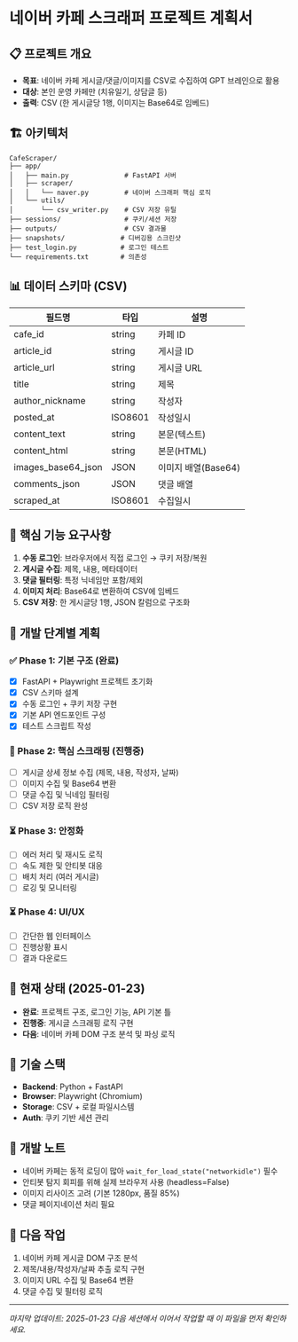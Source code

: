 # 네이버 카페 스크래퍼 프로젝트 계획서

## 📋 프로젝트 개요
- **목표**: 네이버 카페 게시글/댓글/이미지를 CSV로 수집하여 GPT 브레인으로 활용
- **대상**: 본인 운영 카페만 (치유일기, 상담글 등)
- **출력**: CSV (한 게시글당 1행, 이미지는 Base64로 임베드)

## 🏗️ 아키텍처
```
CafeScraper/
├── app/
│   ├── main.py              # FastAPI 서버
│   ├── scraper/
│   │   └── naver.py         # 네이버 스크래퍼 핵심 로직
│   └── utils/
│       └── csv_writer.py    # CSV 저장 유틸
├── sessions/                # 쿠키/세션 저장
├── outputs/                 # CSV 결과물
├── snapshots/              # 디버깅용 스크린샷
├── test_login.py           # 로그인 테스트
└── requirements.txt        # 의존성
```

## 📊 데이터 스키마 (CSV)
| 필드명 | 타입 | 설명 |
|--------|------|------|
| cafe_id | string | 카페 ID |
| article_id | string | 게시글 ID |
| article_url | string | 게시글 URL |
| title | string | 제목 |
| author_nickname | string | 작성자 |
| posted_at | ISO8601 | 작성일시 |
| content_text | string | 본문(텍스트) |
| content_html | string | 본문(HTML) |
| images_base64_json | JSON | 이미지 배열(Base64) |
| comments_json | JSON | 댓글 배열 |
| scraped_at | ISO8601 | 수집일시 |

## 🎯 핵심 기능 요구사항
1. **수동 로그인**: 브라우저에서 직접 로그인 → 쿠키 저장/복원
2. **게시글 수집**: 제목, 내용, 메타데이터
3. **댓글 필터링**: 특정 닉네임만 포함/제외
4. **이미지 처리**: Base64로 변환하여 CSV에 임베드
5. **CSV 저장**: 한 게시글당 1행, JSON 칼럼으로 구조화

## 📅 개발 단계별 계획

### ✅ Phase 1: 기본 구조 (완료)
- [x] FastAPI + Playwright 프로젝트 초기화
- [x] CSV 스키마 설계
- [x] 수동 로그인 + 쿠키 저장 구현
- [x] 기본 API 엔드포인트 구성
- [x] 테스트 스크립트 작성

### 🔄 Phase 2: 핵심 스크래핑 (진행중)
- [ ] 게시글 상세 정보 수집 (제목, 내용, 작성자, 날짜)
- [ ] 이미지 수집 및 Base64 변환
- [ ] 댓글 수집 및 닉네임 필터링
- [ ] CSV 저장 로직 완성

### ⏳ Phase 3: 안정화
- [ ] 에러 처리 및 재시도 로직
- [ ] 속도 제한 및 안티봇 대응
- [ ] 배치 처리 (여러 게시글)
- [ ] 로깅 및 모니터링

### ⏳ Phase 4: UI/UX
- [ ] 간단한 웹 인터페이스
- [ ] 진행상황 표시
- [ ] 결과 다운로드

## 🚨 현재 상태 (2025-01-23)
- **완료**: 프로젝트 구조, 로그인 기능, API 기본 틀
- **진행중**: 게시글 스크래핑 로직 구현
- **다음**: 네이버 카페 DOM 구조 분석 및 파싱 로직

## 🔧 기술 스택
- **Backend**: Python + FastAPI
- **Browser**: Playwright (Chromium)
- **Storage**: CSV + 로컬 파일시스템
- **Auth**: 쿠키 기반 세션 관리

## 📝 개발 노트
- 네이버 카페는 동적 로딩이 많아 `wait_for_load_state("networkidle")` 필수
- 안티봇 탐지 회피를 위해 실제 브라우저 사용 (headless=False)
- 이미지 리사이즈 고려 (기본 1280px, 품질 85%)
- 댓글 페이지네이션 처리 필요

## 🎯 다음 작업
1. 네이버 카페 게시글 DOM 구조 분석
2. 제목/내용/작성자/날짜 추출 로직 구현
3. 이미지 URL 수집 및 Base64 변환
4. 댓글 수집 및 필터링 로직

---
*마지막 업데이트: 2025-01-23*
*다음 세션에서 이어서 작업할 때 이 파일을 먼저 확인하세요.*
